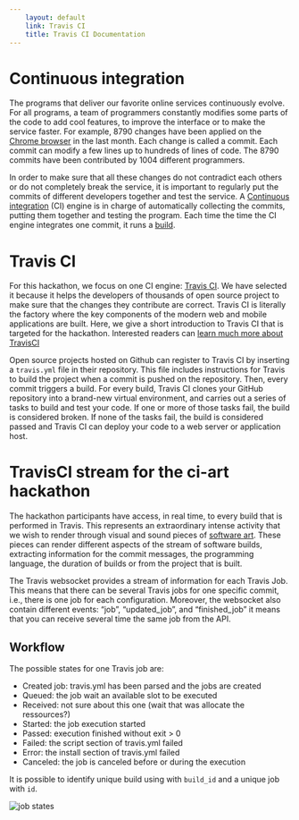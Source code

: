 ```yaml
---
    layout: default
    link: Travis CI
    title: Travis CI Documentation 
---
```


Continuous integration
===

The programs that deliver our favorite online services continuously evolve. For all programs, a team of programmers constantly modifies some parts of the code to add cool features, to improve the interface or to make the service faster.  For example, 8790 changes have been applied on the [Chrome browser](https://www.openhub.net/p/chrome) in the last month. Each change is called a commit. Each commit can modify a few lines up to hundreds of lines of code. The 8790 commits have been contributed by 1004 different programmers.  

In order to make sure that all these changes do not contradict each others or do not completely break the service, it is important to regularly put the commits of different developers together and test the service. A
[Continuous  integration](https://en.wikipedia.org/wiki/Continuous_integration) (CI) engine is in charge of automatically collecting the commits, putting them together and testing the program. Each time the time the CI engine integrates one commit, it runs a [build](https://en.wikipedia.org/wiki/Software_build).

Travis CI
===

For this hackathon, we focus on one CI engine: [Travis CI](https://travis-ci.org/). We have selected it because it helps the developers of thousands of open source project to make sure that the changes they contribute are correct. Travis CI is literally the factory where the key components of the modern web and mobile applications are built. Here, we give a short introduction to Travis CI that is targeted for the hackathon. Interested readers can [learn much more about TravisCI](https://docs.travis-ci.com/user/for-beginners/)

Open source projects hosted on Github can register to Travis CI by inserting a `travis.yml` file in their repository. This file includes instructions for Travis to build the project when a commit is pushed on the repository. Then, every commit triggers a build. For every build,  Travis CI clones your GitHub repository into a brand-new virtual environment, and carries out a series of tasks to build and test your code. If one or more of those tasks fail, the build is considered broken. If none of the tasks fail, the build is considered passed and Travis CI can deploy your code to a web server or application host.


TravisCI stream for the ci-art hackathon
===

The hackathon participants have access, in real time, to every build that is performed in Travis. This represents an extraordinary intense activity that we wish to render through visual and sound pieces of [software art](https://en.wikipedia.org/wiki/Software_art). These pieces can render different aspects of the stream of software builds, extracting information for the commit messages, the programming language, the duration of builds or from the project that is built.


The Travis websocket provides a stream of information for each Travis Job. This means that there can be several Travis jobs for one specific commit, i.e., there is one job for each configuration.
Moreover, the websocket also contain different events: “job”, “updated_job”, and “finished_job” it means that you can receive several time the same job from the API.


## Workflow

The possible states for one Travis job are:
- Created job: travis.yml has been parsed and the jobs are created
- Queued: the job wait an available slot to be executed
- Received: not sure about this one (wait that was allocate the ressources?)
- Started: the job execution started
- Passed: execution finished without exit > 0
- Failed: the script section of travis.yml failed
- Error: the install section of  travis.yml failed
- Canceled: the job is canceled before or during the execution

It is possible to identify unique build using with `build_id` and a unique job with `id`.

![job states](https://kth.github.io/ci-hackathon/img/travisci_state.png)
